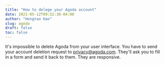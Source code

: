 ```yaml
---
title: "How to delege your Agoda account"
date: 2021-05-12T09:52:30-04:00
author: "Hongtao Hao"
slug: agoda
draft: false
toc: false
---
```

It's impossible to delete Agoda from your user interface. You have to send your account deletion request to privacy@agoda.com. They'll ask you to fill in a form and send it back to them. They are responsive. 